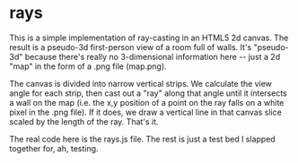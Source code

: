 # rays
This is a simple implementation of ray-casting in an HTML5 2d canvas. The result is a pseudo-3d first-person view of a room full of walls. It's "pseudo-3d" because there's really no 3-dimensional information here -- just a 2d "map" in the form of a .png file (map.png). 

The canvas is divided into narrow vertical strips. We calculate the view angle for each strip, then cast out a "ray" along that angle until it intersects a wall on the map (i.e. the x,y position of a point on the ray falls on a white pixel in the .png file). If it does, we draw a vertical line in that canvas slice scaled by the length of the ray. That's it. 

The real code here is the rays.js file. The rest is just a test bed I slapped together for, ah, testing.
